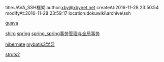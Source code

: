 title:JAVA_SSH框架
author:xby@xbynet.net
createAt:2016-11-28 23:50:54
modifyAt:2016-11-28 23:59:17
location:dokuwiki\archive\ssh

[guava](/pages/dokuwiki/guava)

[shiro](/pages/dokuwiki/shiro/index)
[spring](/pages/dokuwiki/spring)
[spring_spring事务管理与全局事务](/pages/dokuwiki/spring_spring事务管理与全局事务)

[hibernate](/pages/dokuwiki/hibernate)
[mybatis3学习](/pages/dokuwiki/mybatis3学习)

[struts2](/pages/dokuwiki/struts2/index)

